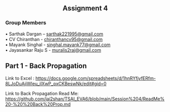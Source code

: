 ## <center> Assignment 4 </center>

### **Group Members**             
•	Sarthak Dargan – sarthak221995@gmail.com                
•	CV Chiranthan - chiranthancv95@gmail.com                   
•	Mayank Singhal - singhal.mayank77@gmail.com      
•   Jayasankar Raju S - muralis2raj@gmail.com  


## Part 1 - Back Propagation
Link to Excel : https://docs.google.com/spreadsheets/d/1hnRYfjvfERfm-8LJoDuAjiWleu_ilXwP_pxCKBeswNk/edit#gid=0

Link to Back Propagation Read Me: https://github.com/jai2shan/TSAI_EVA6/blob/main/Session%204/ReadMe%20-%20%20Back%20Prop.md

